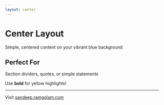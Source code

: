 ```yaml
---
layout: center
---
```


# Center Layout

Simple, centered content on your vibrant blue background

## Perfect For

Section dividers, quotes, or simple statements

Use **bold** for yellow highlights!

---

Visit [sandeep.ramgolam.com](https://sandeep.ramgolam.com)

